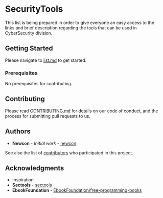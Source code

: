# SecurityTools

This list is being prepared in order to give everyone an easy access to the links and brief description regarding the tools that can be used in CyberSecurity division.

## Getting Started

Please navigate to [list.md](https://github.com/newconsecuritytools) to get started.

### Prerequisites

No prerequisites for contributing.

## Contributing

Please read [CONTRIBUTING.md](https://github.com/newcon/securitytools) for details on our code of conduct, and the process for submitting pull requests to us.

## Authors

* **Newcon** - *Initial work* - [newcon](https://github.com/newcon)

See also the list of [contributors](https://github.com/newcon/securitytools/contributors) who participated in this project.


## Acknowledgments
* Inspiration
* **Sectools** - [sectools](https://sectools.org)
* **EbookFoundation** - [EbookFoundation/free-programming-books](https://github.com/EbookFoundation/free-programming-books)
